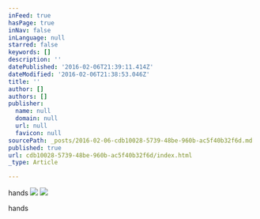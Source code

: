 ```yaml
---
inFeed: true
hasPage: true
inNav: false
inLanguage: null
starred: false
keywords: []
description: ''
datePublished: '2016-02-06T21:39:11.414Z'
dateModified: '2016-02-06T21:38:53.046Z'
title: ''
author: []
authors: []
publisher:
  name: null
  domain: null
  url: null
  favicon: null
sourcePath: _posts/2016-02-06-cdb10028-5739-48be-960b-ac5f40b32f6d.md
published: true
url: cdb10028-5739-48be-960b-ac5f40b32f6d/index.html
_type: Article

---
```

hands
![](https://the-grid-user-content.s3-us-west-2.amazonaws.com/709f3868-4914-4caa-99bd-f76d3b6bde6e.jpg)
![](https://the-grid-user-content.s3-us-west-2.amazonaws.com/f494e881-9d91-4a57-8e1f-372343a20fe9.jpg)

hands